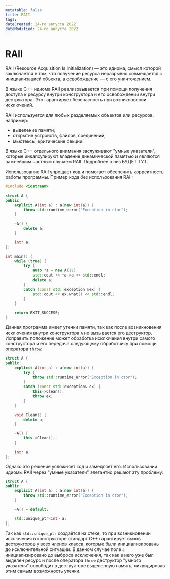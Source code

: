 ```yaml
---
metatable: false
title: RAII
tags:
dateCreated: 24-го августа 2022
dateModified: 24-го августа 2022
---
```

# RAII

RAII (Resource Acquisition Is Initialization) — это идиома, смысл которой заключается в том, что получение ресурса неразрывно совмещается с инициализацией объекта, а освобождение — с его уничтожением.

В языке C++ идиома RAII реализовывается при помощи получения доступа к ресурсу внутри конструктора и его освобождении внутри деструктора. Это гарантирует безопасность при возникновении исключений.

RAII используется для любых разделяемых объектов или ресурсов, например:
- выделение памяти;
- открытие устройств, файлов, соединений;
- мьютексы, критические секции.

В языке C++ отдельного внимания заслуживают "умные указатели", которые инкапсулируют владение динамической памятью и являются важнейшим частным случаем RAII. Подробнее о низ БУДЕТ ТУТ.

Использование RAII упрощает код и помогает обеспечить корректность работы программы. Пример кода без использования RAII:

```cpp
#include <iostream>

struct A {
public:
    explicit A(int a) : a(new int(a)) {
        throw std::runtime_error("Exception in ctor");
    }

    ~A() {
        delete a;
    }

    int* a;
};

int main() {
    while (true) {
        try {
            auto *a = new A(12);
            std::cout << *a->a << std::endl;
	        delete a;
        }
        catch (const std::exception &ex) {
            std::cout << ex.what() << std::endl;
        }
    }

    return EXIT_SUCCESS;
}
```

Данная программа имеет утечки памяти, так как после возникновения исключения внутри конструктора `A` не вызывается его деструктор. Исправить положение может обработка исключения внутри самого конструктора и его передача следующему обработчику при помощи оператора `throw`:

```cpp
struct A {
public:
    explicit A(int a) : a(new int(a)) {
        try {
            throw std::runtime_error("Exception in ctor");
        }
        catch (const std::exception& ex) {
            this->Clean();
            throw ex;
        }
    }

    void Clean() {
        delete a;
    }

    ~A() {
        this->Clean();
    }

    int* a;
};
```

Однако это решение усложняет код и замедляет его. Использовании идиомы RAII через "умные указатели" элегантно решают эту проблему:

```cpp
struct A {
public:
    explicit A(int a) : a(new int(a)) {
        throw std::runtime_error("Exception in ctor");
    }

    ~A() = default;

    std::unique_ptr<int> a;
};
```

Так как `std::unique_ptr` создаётся на стеке, то при возникновении исключения в конструкторе стандарт C++ гарантирует вызов деструкторов у всех членов класса, которые были инициализированы до исключительной ситуации. В данном случае поле `a` инициализировано до выброса исключения, так как в него уже был выделен ресурс и после оператора `throw` деструктор "умного указателя" освободит в деструкторе выделенную память, ликвидировав этим самым возможность утечки.
